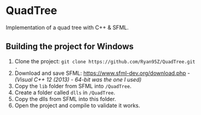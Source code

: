 # QuadTree
Implementation of a quad tree with C++ &amp; SFML.

## Building the project for Windows
1. Clone the project: `git clone https://github.com/Ryan95Z/QuadTree.git .`
1. Download and save SFML: https://www.sfml-dev.org/download.php - *(Visual C++ 12 (2013) - 64-bit was the one I used)*
2. Copy the `lib` folder from SFML into `/QuadTree`.
3. Create a folder called `dlls` in `/QuadTree`.
4. Copy the dlls from SFML into this folder.
5. Open the project and compile to validate it works.
